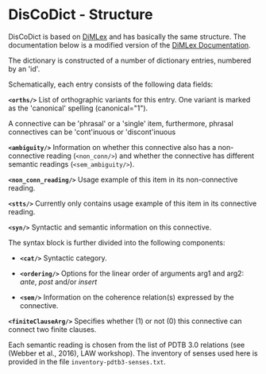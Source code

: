 # DisCoDict - Structure

DisCoDict is based on [DiMLex](https://github.com/discourse-lab/dimlex) and has basically the same structure. The documentation below is a modified version of the [DiMLex Documentation](https://github.com/discourse-lab/dimlex/blob/master/DimLex-documentation.md).

The dictionary is constructed of a number of dictionary entries, numbered by an 'id'. 

Schematically, each entry consists of the following data fields:

**`<orths/>`** List of orthographic variants for this entry. One variant is marked as the 'canonical' spelling (canonical="1").

A connective can be 'phrasal' or a 'single' item, furthermore, phrasal connectives can be 'cont'inuous or 'discont'inuous

**`<ambiguity/>`** Information on whether this connective also has a non-connective reading (`<non_conn/>`) and whether the connective has different semantic readings (`<sem_ambiguity/>`).

**`<non_conn_reading/>`** Usage example of this item in its non-connective reading.

**`<stts/>`** Currently only contains usage example of this item in its connective reading.

**`<syn/>`** Syntactic and semantic information on this connective. 

 The syntax block is further divided into the following components:

 * **`<cat/>`** Syntactic category.

* **`<ordering/>`** Options for the linear order of arguments arg1 and arg2: *ante*, *post* and/or *insert*

* **`<sem/>`** Information on the coherence relation(s) expressed by the connective. 

**`<finiteClauseArg/>`** Specifies whether (1) or not (0) this connective can connect two finite clauses. 


 Each semantic reading is chosen from the list of PDTB 3.0 relations (see (Webber et al., 2016), LAW workshop). The inventory of senses used here is provided in the file `inventory-pdtb3-senses.txt`.
